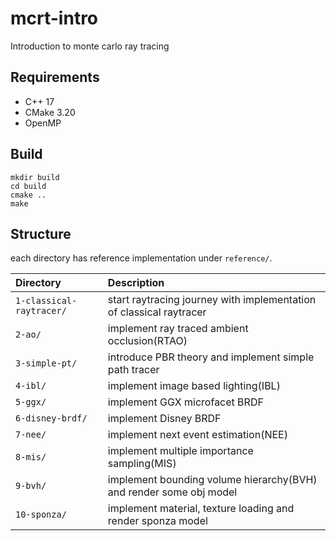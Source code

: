# mcrt-intro

Introduction to monte carlo ray tracing

## Requirements

* C++ 17
* CMake 3.20
* OpenMP

## Build

```
mkdir build
cd build
cmake ..
make
```

## Structure

each directory has reference implementation under `reference/`.

|Directory|Description|
|:--|:--|
|`1-classical-raytracer/`|start raytracing journey with implementation of classical raytracer|
|`2-ao/`|implement ray traced ambient occlusion(RTAO)|
|`3-simple-pt/`|introduce PBR theory and implement simple path tracer|
|`4-ibl/`|implement image based lighting(IBL)|
|`5-ggx/`|implement GGX microfacet BRDF|
|`6-disney-brdf/`|implement Disney BRDF|
|`7-nee/`|implement next event estimation(NEE)|
|`8-mis/`|implement multiple importance sampling(MIS)|
|`9-bvh/`|implement bounding volume hierarchy(BVH) and render some obj model|
|`10-sponza/`|implement material, texture loading and render sponza model|